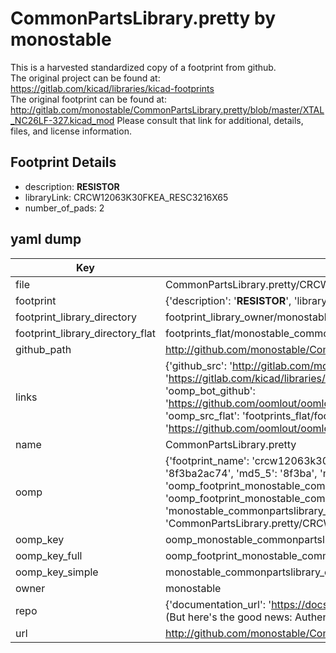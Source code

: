 # CommonPartsLibrary.pretty by monostable  
This is a harvested standardized copy of a footprint from github.  
The original project can be found at:  
https://gitlab.com/kicad/libraries/kicad-footprints  
The original footprint can be found at:
http://gitlab.com/monostable/CommonPartsLibrary.pretty/blob/master/XTAL_NC26LF-327.kicad_mod
Please consult that link for additional, details, files, and license information.  
## Footprint Details
* description: <b>RESISTOR</b>  
* libraryLink: CRCW12063K30FKEA_RESC3216X65  
* number_of_pads: 2  
## yaml dump  
| Key | Value |  
| --- | --- |  
| file | CommonPartsLibrary.pretty/CRCW12063K30FKEA_RESC3216X65.kicad_mod |  
| footprint | {'description': '<b>RESISTOR</b>', 'libraryLink': 'CRCW12063K30FKEA_RESC3216X65', 'number_of_pads': 2} |  
| footprint_library_directory | footprint_library_owner/monostable_CommonPartsLibrary.pretty |  
| footprint_library_directory_flat | footprints_flat/monostable_commonpartslibrary_crcw12063k30fkea_resc3216x65/working |  
| github_path | http://github.com/monostable/CommonPartsLibrary.pretty/blob/master/CRCW12063K30FKEA_RESC3216X65.kicad_mod |  
| links | {'github_src': 'http://gitlab.com/monostable/CommonPartsLibrary.pretty/blob/master/XTAL_NC26LF-327.kicad_mod', 'github_src_repo': 'https://gitlab.com/kicad/libraries/kicad-footprints', 'oomp_bot': 'footprints/monostable_commonpartslibrary_crcw12063k30fkea_resc3216x65/working', 'oomp_bot_github': 'https://github.com/oomlout/oomlout_oomp_footprint_bot/tree/main/footprints/monostable_commonpartslibrary_crcw12063k30fkea_resc3216x65/working', 'oomp_src_flat': 'footprints_flat/footprints_flat/monostable_commonpartslibrary_crcw12063k30fkea_resc3216x65/working', 'oomp_src_flat_github': 'https://github.com/oomlout/oomlout_oomp_footprint_src/tree/main/footprints_flat/monostable_commonpartslibrary_crcw12063k30fkea_resc3216x65/working'} |  
| name | CommonPartsLibrary.pretty |  
| oomp | {'footprint_name': 'crcw12063k30fkea_resc3216x65', 'library_name': 'commonpartslibrary', 'md5': '8f3ba2ac7438c94ef14de9aefd6df49d', 'md5_10': '8f3ba2ac74', 'md5_5': '8f3ba', 'md5_6': '8f3ba2', 'oomp_key': 'oomp_monostable_commonpartslibrary_crcw12063k30fkea_resc3216x65', 'oomp_key_extra': 'oomp_footprint_monostable_commonpartslibrary_crcw12063k30fkea_resc3216x65', 'oomp_key_full': 'oomp_footprint_monostable_commonpartslibrary_crcw12063k30fkea_resc3216x65_8f3ba2', 'oomp_key_simple': 'monostable_commonpartslibrary_crcw12063k30fkea_resc3216x65', 'original_filename': 'CommonPartsLibrary.pretty/CRCW12063K30FKEA_RESC3216X65.kicad_mod', 'owner_name': 'monostable'} |  
| oomp_key | oomp_monostable_commonpartslibrary_crcw12063k30fkea_resc3216x65 |  
| oomp_key_full | oomp_footprint_monostable_commonpartslibrary_crcw12063k30fkea_resc3216x65 |  
| oomp_key_simple | monostable_commonpartslibrary_crcw12063k30fkea_resc3216x65 |  
| owner | monostable |  
| repo | {'documentation_url': 'https://docs.github.com/rest/overview/resources-in-the-rest-api#rate-limiting', 'message': "API rate limit exceeded for 84.66.173.59. (But here's the good news: Authenticated requests get a higher rate limit. Check out the documentation for more details.)"} |  
| url | http://github.com/monostable/CommonPartsLibrary.pretty |  

